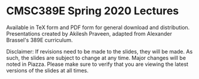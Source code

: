 # CMSC389E Spring 2020 Lectures
Available in TeX form and PDF form for general download and distribution. Presentations created by Akilesh Praveen, adapted from Alexander Brassel's 389E curriculum.

Disclaimer: If revisions need to be made to the slides, they will be made. As such, the slides are subject to change at any time. Major changes will be noted in Piazza. Please make sure to verify that you are viewing the latest versions of the slides at all times.